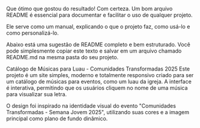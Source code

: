 Que ótimo que gostou do resultado! Com certeza. Um bom arquivo README é essencial para documentar e facilitar o uso de qualquer projeto.

Ele serve como um manual, explicando o que o projeto faz, como usá-lo e como personalizá-lo.

Abaixo está uma sugestão de README completo e bem estruturado. Você pode simplesmente copiar este texto e salvar em um arquivo chamado README.md na mesma pasta do seu projeto.

Catálogo de Músicas para Luau - Comunidades Transformadas 2025
Este projeto é um site simples, moderno e totalmente responsivo criado para ser um catálogo de músicas para eventos, como um luau da igreja. A interface é interativa, permitindo que os usuários cliquem no nome de uma música para visualizar sua letra.

O design foi inspirado na identidade visual do evento "Comunidades Transformadas - Semana Jovem 2025", utilizando suas cores e a imagem principal como plano de fundo dinâmico.
